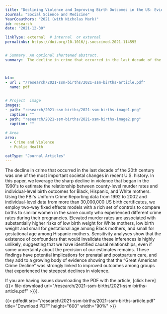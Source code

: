 ```yaml
---
title: "Declining Violence and Improving Birth Outcomes in the US: Evidence from Birth Certificate Data"
Journal: "Social Science and Medicine"
YearCoauthors: "2021 (with Nicholas Mark)"
id: research
date: "2021-12-30"

linkType: external  # internal  or external
permalinks: https://doi.org/10.1016/j.socscimed.2021.114595


# Summary. An optional shortened abstract.
summary:  The decline in crime that occurred in the last decade of the 20th century was one of the most important societal changes in recent U.S. history. In this paper, we leverage the sharp decline in violence that began in the 1990's to estimate the relationship between county-level murder rates and individual-level birth outcomes for Black, Hispanic, and White mothers. Using the FBI's Uniform Crime Reporting data from 1992 to 2002 and individual-level data from more than 30,000,000 US birth certificates, we employ two-way fixed effects models with a rich set of controls to compare births to similar women in the same county who experienced different crime rates during their pregnancies. Elevated murder rates are associated with substantially higher risks of low birth weight for White mothers, low birth weight and small for gestational age among Black mothers, and small for gestational age among Hispanic mothers. Sensitivity analyses show that the existence of confounders that would invalidate these inferences is highly unlikely, suggesting that we have identified causal relationships, even if some uncertainty about the precision of our estimates remains. These findings have potential implications for prenatal and postpartum care, and they add to a growing body of evidence showing that the “Great American Crime Decline” was strongly linked to improved outcomes among groups that experienced the steepest declines in violence.



btn:
- url : "/research/2021-ssm-births/2021-ssm-births-article.pdf" 
  name: pdf

  
# Project  image 
images:
- path: "research/2021-ssm-births/2021-ssm-births-image1.png"
  caption: ""
- path: "research/2021-ssm-births/2021-ssm-births-image2.png"
  caption: ""  
  
# Area
area: 
  - Crime and Violence
  - Public Health

catType: "Journal Articles"
---
```

The decline in crime that occurred in the last decade of the 20th century was one of the most important societal changes in recent U.S. history. In this paper, we leverage the sharp decline in violence that began in the 1990's to estimate the relationship between county-level murder rates and individual-level birth outcomes for Black, Hispanic, and White mothers. Using the FBI's Uniform Crime Reporting data from 1992 to 2002 and individual-level data from more than 30,000,000 US birth certificates, we employ two-way fixed effects models with a rich set of controls to compare births to similar women in the same county who experienced different crime rates during their pregnancies. Elevated murder rates are associated with substantially higher risks of low birth weight for White mothers, low birth weight and small for gestational age among Black mothers, and small for gestational age among Hispanic mothers. Sensitivity analyses show that the existence of confounders that would invalidate these inferences is highly unlikely, suggesting that we have identified causal relationships, even if some uncertainty about the precision of our estimates remains. These findings have potential implications for prenatal and postpartum care, and they add to a growing body of evidence showing that the “Great American Crime Decline” was strongly linked to improved outcomes among groups that experienced the steepest declines in violence.



If you are having issues downloading the PDF with the article, [click here]({{< file-download url="/research/2021-ssm-births/2021-ssm-births-article.pdf" >}}).

{{< pdfedit src="/research/2021-ssm-births/2021-ssm-births-article.pdf" title="Download PDF" height="600" width="90%" >}}




